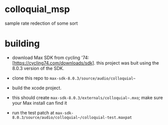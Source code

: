 # colloquial_msp
sample rate redection of some sort

# building

-   download Max SDK from cycling '74: [https://cycling74.com/downloads/sdk].
    this project was buit using the 8.0.3 version of the SDK.

-   clone this repo to `max-sdk-8.0.3/source/audio/colloquial~`

-   build the xcode project.

-   this should create `max-sdk-8.0.3/externals/colloquial~.mxo`; make sure your Max install can find it

-   run the test patch at `max-sdk-8.0.3/source/audio/colloquial~/colloquial-test.maxpat`
